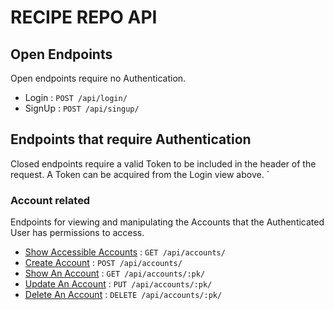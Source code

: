 # RECIPE REPO API

## Open Endpoints

Open endpoints require no Authentication.

* Login : `POST /api/login/`
* SignUp : `POST /api/singup/`

## Endpoints that require Authentication

Closed endpoints require a valid Token to be included in the header of the
request. A Token can be acquired from the Login view above.
`
### Account related

Endpoints for viewing and manipulating the Accounts that the Authenticated User
has permissions to access.

* [Show Accessible Accounts](accounts/get.md) : `GET /api/accounts/`
* [Create Account](accounts/post.md) : `POST /api/accounts/`
* [Show An Account](accounts/pk/get.md) : `GET /api/accounts/:pk/`
* [Update An Account](accounts/pk/put.md) : `PUT /api/accounts/:pk/`
* [Delete An Account](accounts/pk/delete.md) : `DELETE /api/accounts/:pk/`
